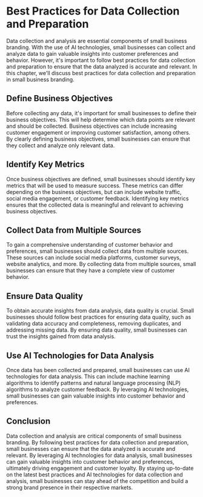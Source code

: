 Best Practices for Data Collection and Preparation
================================================================================================================================

Data collection and analysis are essential components of small business branding. With the use of AI technologies, small businesses can collect and analyze data to gain valuable insights into customer preferences and behavior. However, it's important to follow best practices for data collection and preparation to ensure that the data analyzed is accurate and relevant. In this chapter, we'll discuss best practices for data collection and preparation in small business branding.

Define Business Objectives
--------------------------

Before collecting any data, it's important for small businesses to define their business objectives. This will help determine which data points are relevant and should be collected. Business objectives can include increasing customer engagement or improving customer satisfaction, among others. By clearly defining business objectives, small businesses can ensure that they collect and analyze only relevant data.

Identify Key Metrics
--------------------

Once business objectives are defined, small businesses should identify key metrics that will be used to measure success. These metrics can differ depending on the business objectives, but can include website traffic, social media engagement, or customer feedback. Identifying key metrics ensures that the collected data is meaningful and relevant to achieving business objectives.

Collect Data from Multiple Sources
----------------------------------

To gain a comprehensive understanding of customer behavior and preferences, small businesses should collect data from multiple sources. These sources can include social media platforms, customer surveys, website analytics, and more. By collecting data from multiple sources, small businesses can ensure that they have a complete view of customer behavior.

Ensure Data Quality
-------------------

To obtain accurate insights from data analysis, data quality is crucial. Small businesses should follow best practices for ensuring data quality, such as validating data accuracy and completeness, removing duplicates, and addressing missing data. By ensuring data quality, small businesses can trust the insights gained from data analysis.

Use AI Technologies for Data Analysis
-------------------------------------

Once data has been collected and prepared, small businesses can use AI technologies for data analysis. This can include machine learning algorithms to identify patterns and natural language processing (NLP) algorithms to analyze customer feedback. By leveraging AI technologies, small businesses can gain valuable insights into customer behavior and preferences.

Conclusion
----------

Data collection and analysis are critical components of small business branding. By following best practices for data collection and preparation, small businesses can ensure that the data analyzed is accurate and relevant. By leveraging AI technologies for data analysis, small businesses can gain valuable insights into customer behavior and preferences, ultimately driving engagement and customer loyalty. By staying up-to-date on the latest best practices and AI technologies for data collection and analysis, small businesses can stay ahead of the competition and build a strong brand presence in their respective markets.
